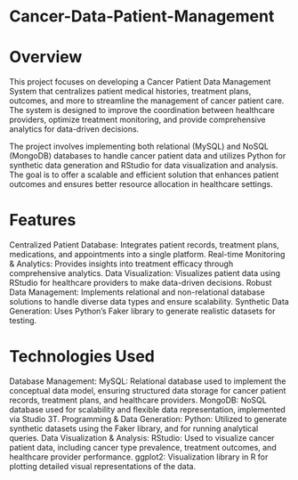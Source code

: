 # Cancer-Data-Patient-Management

# Overview
This project focuses on developing a Cancer Patient Data Management System that centralizes patient medical histories, treatment plans, outcomes, and more to streamline the management of cancer patient care. The system is designed to improve the coordination between healthcare providers, optimize treatment monitoring, and provide comprehensive analytics for data-driven decisions.

The project involves implementing both relational (MySQL) and NoSQL (MongoDB) databases to handle cancer patient data and utilizes Python for synthetic data generation and RStudio for data visualization and analysis. The goal is to offer a scalable and efficient solution that enhances patient outcomes and ensures better resource allocation in healthcare settings.

# Features
Centralized Patient Database: Integrates patient records, treatment plans, medications, and appointments into a single platform.
Real-time Monitoring & Analytics: Provides insights into treatment efficacy through comprehensive analytics.
Data Visualization: Visualizes patient data using RStudio for healthcare providers to make data-driven decisions.
Robust Data Management: Implements relational and non-relational database solutions to handle diverse data types and ensure scalability.
Synthetic Data Generation: Uses Python’s Faker library to generate realistic datasets for testing.
# Technologies Used
Database Management:
MySQL: Relational database used to implement the conceptual data model, ensuring structured data storage for cancer patient records, treatment plans, and healthcare providers.
MongoDB: NoSQL database used for scalability and flexible data representation, implemented via Studio 3T.
Programming & Data Generation:
Python: Utilized to generate synthetic datasets using the Faker library, and for running analytical queries.
Data Visualization & Analysis:
RStudio: Used to visualize cancer patient data, including cancer type prevalence, treatment outcomes, and healthcare provider performance.
ggplot2: Visualization library in R for plotting detailed visual representations of the data.
